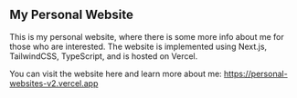 ## My Personal Website

This is my personal website, where there is some more info about me for those who are interested. The website is implemented using Next.js, TailwindCSS, TypeScript, and is hosted on Vercel.

You can visit the website here and learn more about me: https://personal-websites-v2.vercel.app

